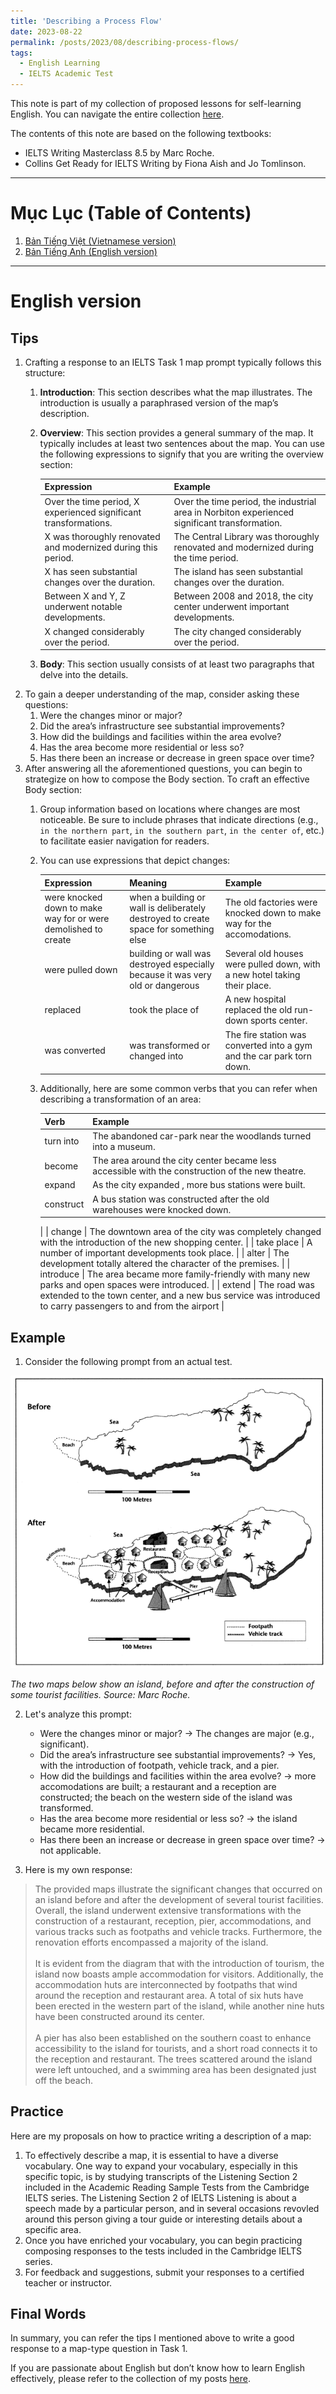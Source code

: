 ```yaml
---
title: 'Describing a Process Flow'
date: 2023-08-22
permalink: /posts/2023/08/describing-process-flows/
tags:
  - English Learning
  - IELTS Academic Test
---
```


This note is part of my collection of proposed lessons for self-learning English. You can navigate the entire collection [here](/posts/2023/07/english-workshop/).

The contents of this note are based on the following textbooks:
* IELTS Writing Masterclass 8.5 by Marc Roche.
* Collins Get Ready for IELTS Writing by Fiona Aish and Jo Tomlinson.

***

# Mục Lục (Table of Contents)
1. [Bản Tiếng Việt (Vietnamese version)](#vietnamese)
2. [Bản Tiếng Anh (English version)](#english)

*** 

# English version <a name = 'english'></a>
## Tips
1. Crafting a response to an IELTS Task 1 map prompt typically follows this structure:
    1. **Introduction**: This section describes what the map illustrates. The introduction is usually a paraphrased version of the map’s description.
    2. **Overview**: This section provides a general summary of the map. It typically includes at least two sentences about the map. You can use the following expressions to signify that you are writing the overview section:
        
        
        | Expression | Example |
        | --- | --- |
        | Over the time period, X experienced significant transformations. | Over the time period, the industrial area in Norbiton experienced significant transformation. |
        | X was thoroughly renovated and modernized during this period. | The Central Library was thoroughly renovated and modernized during the time period. |
        | X has seen substantial changes over the duration. | The island has  seen substantial changes over the duration. |
        | Between X and Y, Z underwent notable developments. | Between 2008 and 2018, the city center underwent important developments. |
        | X changed considerably over the period. | The city changed considerably over the period. |
    3. **Body**: This section usually consists of at least two paragraphs that delve into the details. 
2. To gain a deeper understanding of the map, consider asking these questions:
    1. Were the changes minor or major?
    2. Did the area’s infrastructure see substantial improvements?
    3. How did the buildings and facilities within the area evolve?
    4. Has the area become more residential or less so?
    5. Has there been an increase or decrease in green space over time?
3. After answering all the aforementioned questions, you can begin to strategize on how to compose the Body section. To craft an effective Body section:
    1. Group information based on locations where changes are most noticeable. Be sure to include phrases that indicate directions (e.g., `in the northern part`, `in the southern part`, `in the center of`, etc.) to facilitate easier navigation for readers.
    2. You can use expressions that depict changes:
        
        
        | Expression | Meaning | Example |
        | --- | --- | --- |
        | were knocked down to make way for or  were demolished to create | when a building or wall is deliberately destroyed to create space for something else | The old factories were knocked down to make way for the accomodations. |
        | were pulled down  | building or wall was destroyed especially because it was very old or dangerous | Several old houses were pulled down, with a new hotel taking their place. |
        | replaced  | took the place of | A new hospital replaced the old run-down sports center. |
        | was converted | was transformed or changed into | The fire station was converted into a gym and the car park torn down. |
    3. Additionally, here are some common verbs that you can refer when describing a transformation of an area:
        
        
        | Verb | Example |
        | --- | --- |
        | turn into | The abandoned car-park near the woodlands turned into a museum. |
        | become | The area around the city center became less accessible with the construction of the new theatre. |
        | expand | As the city expanded , more bus stations were built. |
        | construct | A bus station was constructed after the old warehouses were knocked down.
         |
        | change | The downtown area of the city was completely changed with the introduction of the new shopping center.
         |
        | take place | A number of important developments took place.
         |
        | alter  | The development totally altered the character of the premises. |
        | introduce | The area became more family-friendly with many new parks and open spaces were introduced.
         |
        | extend | The road was extended to the town center, and a new bus service was introduced to carry passengers to and from the airport |

## Example

1. Consider the following prompt from an actual test.    
    
![](/images/posts_images/describing_maps_01.png)

*The two maps below show an island, before and after the construction of some tourist facilities. Source: Marc Roche.*
    
2. Let's analyze this prompt:
    * Were the changes minor or major? $\rightarrow$ The changes are major (e.g., significant).
    * Did the area’s infrastructure see substantial improvements? $\rightarrow$ Yes, with the introduction of footpath, vehicle track, and a pier.
    * How did the buildings and facilities within the area evolve?
    $\rightarrow$ more accomodations are built; a restaurant and a reception are constructed; the beach on the western side of the island was transformed.
    * Has the area become more residential or less so? $\rightarrow$ the island became more residential.
    * Has there been an increase or decrease in green space over time? $\rightarrow$ not applicable.
            
3. Here is my own response:
<blockquote>
The provided maps illustrate the significant changes that occurred on an island before and after the development of several tourist facilities. Overall, the island underwent extensive transformations with the construction of a restaurant, reception, pier, accommodations, and various tracks such as footpaths and vehicle tracks. Furthermore, the renovation efforts encompassed a majority of the island.
<br>
</br>
It is evident from the diagram that with the introduction of tourism, the island now boasts ample accommodation for visitors. Additionally, the accommodation huts are interconnected by footpaths that wind around the reception and restaurant area. A total of six huts have been erected in the western part of the island, while another nine huts have been constructed around its center.
<br>
</br>
A pier has also been established on the southern coast to enhance accessibility to the island for tourists, and a short road connects it to the reception and restaurant. The trees scattered around the island were left untouched, and a swimming area has been designated just off the beach.
</blockquote>

## Practice
Here are my proposals on how to practice writing a description of a map:
1. To effectively describe a map, it is essential to have a diverse vocabulary. One way to expand your vocabulary, especially in this specific topic, is by studying transcripts of the Listening Section 2 included in the Academic Reading Sample Tests from the Cambridge IELTS series. The Listening Section 2 of IELTS Listening is about a speech made by a particular person, and in several occasions revovled around this person giving a tour guide or interesting details about a specific area. 
2. Once you have enriched your vocabulary, you can begin practicing composing responses to the tests included in the Cambridge IELTS series.
3. For feedback and suggestions, submit your responses to a certified teacher or instructor.

## Final Words
In summary, you can refer the tips I mentioned above to write a good response to a map-type question in Task 1.

If you are passionate about English but don’t know how to learn English effectively, please refer to the collection of my posts [here](/posts/2023/07/english-workshop/).
